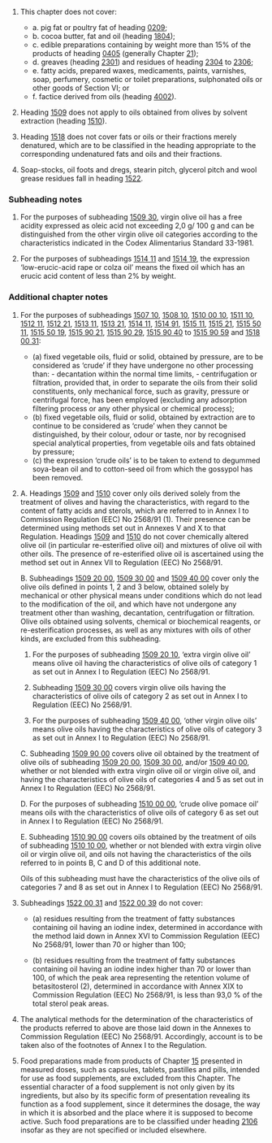 1. This chapter does not cover:

    - a. pig fat or poultry fat of heading [0209](/headings/0209);
    - b. cocoa butter, fat and oil (heading [1804](/headings/1804));
    - c. edible preparations containing by weight more than 15% of the products of heading [0405](/headings/0405) (generally Chapter [21](/chapters/21));
    - d. greaves (heading [2301](/headings/2301)) and residues of heading [2304](/headings/2304) to [2306](/headings/2306);
    - e. fatty acids, prepared waxes, medicaments, paints, varnishes, soap, perfumery, cosmetic or toilet preparations, sulphonated oils or other goods of Section VI; or
    - f. factice derived from oils (heading [4002](/headings/4002)).

2. Heading [1509](/headings/1509) does not apply to oils obtained from olives by solvent extraction (heading [1510](/headings/1510)).

3. Heading [1518](/headings/1518) does not cover fats or oils or their fractions merely denatured, which are to be classified in the heading appropriate to the corresponding undenatured fats and oils and their fractions.

4. Soap-stocks, oil foots and dregs, stearin pitch, glycerol pitch and wool grease residues fall in heading [1522](/headings/1522).

### Subheading notes

1. For the purposes of subheading [1509 30](/subheadings/1509300000-80), virgin olive oil has a free acidity expressed as oleic acid not exceeding 2,0 g/ 100 g and can be distinguished from the other virgin olive oil categories according to the characteristics indicated in the Codex Alimentarius Standard 33-1981.

2. For the purposes of subheadings [1514 11](/subheadings/1514110000-80) and [1514 19](/subheadings/1514190000-80), the expression ‘low-erucic-acid rape or colza oil’ means the fixed oil which has an erucic acid content of less than 2% by weight.

### Additional chapter notes

1. For the purposes of subheadings [1507 10](/subheadings/1507100000-80), [1508 10](/subheadings/1508100000-80), [1510 00 10](/subheadings/1510001000-80), [1511 10](/subheadings/1511100000-80), [1512 11](/subheadings/1512110000-80), [1512 21](/subheadings/1512210000-80), [1513 11](/subheadings/1513110000-80), [1513 21](/subheadings/1513210000-80), [1514 11](/subheadings/1514110000-80), [1514 91](/subheadings/1514910000-80), [1515 11](/subheadings/1515110000-80), [1515 21](/subheadings/1515210000-80), [1515 50 11](/subheadings/1515501100-80), [1515 50 19](/subheadings/1515501900-80), [1515 90 21](/subheadings/1515902100-80), [1515 90 29](/subheadings/1515902900-80), [1515 90 40](/subheadings/1515904000-80) to [1515 90 59](/subheadings/1515905900-80) and [1518 00 31](/subheadings/1518003100-80):

    - (a) fixed vegetable oils, fluid or solid, obtained by pressure, are to be considered as ‘crude’ if they have undergone no other processing than:
          - decantation within the normal time limits,
          - centrifugation or filtration, provided that, in order to separate the oils from their solid constituents, only mechanical force, such as gravity, pressure or centrifugal force, has been employed (excluding any adsorption filtering process or any other physical or chemical process);
    - (b) fixed vegetable oils, fluid or solid, obtained by extraction are to continue to be considered as ‘crude’ when they cannot be distinguished, by their colour, odour or taste, nor by recognised special analytical properties, from vegetable oils and fats obtained by pressure;
    - (c) the expression ‘crude oils’ is to be taken to extend to degummed soya-bean oil and to cotton-seed oil from which the gossypol has been removed.

2. A. Headings [1509](/headings/1509) and [1510](/headings/1510) cover only oils derived solely from the treatment of olives and having the characteristics, with regard to the content of fatty acids and sterols, which are referred to in Annex I to Commission Regulation (EEC) No 2568/91 (1).
    Their presence can be determined using methods set out in Annexes V and X to that Regulation. Headings [1509](/headings/1509) and [1510](/headings/1510) do not cover chemically altered olive oil (in particular re-esterified olive oil) and mixtures of olive oil with other oils.
    The presence of re-esterified olive oil is ascertained using the method set out in Annex VII to Regulation (EEC) No 2568/91.
   
    B. Subheadings [1509 20 00](/subheadings/1509200000-80), [1509 30 00](/subheadings/1509300000-80) and [1509 40 00](/subheadings/1509400000-80) cover only the olive oils defined in points 1, 2 and 3 below, obtained solely by mechanical or other physical means under conditions which do not lead to the modification of the oil, and which have not undergone any treatment other than washing, decantation, centrifugation or filtration. Olive oils obtained using solvents, chemical or biochemical reagents, or re-esterification processes, as well as any mixtures with oils of other kinds, are excluded from this subheading.

      1. For the purposes of subheading [1509 20 10](/subheadings/1509201000-80), ‘extra virgin olive oil’ means olive oil having the characteristics of olive oils of category 1 as set out in Annex I to Regulation (EEC) No 2568/91.

      2. Subheading [1509 30 00](/subheadings/1509300000-80) covers  virgin olive oils having the characteristics of olive oils of category 2 as set out in Annex I to Regulation (EEC) No 2568/91.

      3. For the purposes of subheading [1509 40 00](/subheadings/1509400000-80), ‘other virgin olive oils’ means olive oils having the characteristics of olive oils of category 3 as set out in Annex I to Regulation (EEC) No 2568/91.

    C. Subheading [1509 90 00](/subheadings/1509900000-80) covers olive oil obtained by the treatment of olive oils of subheading [1509 20 00](/subheadings/1509200000-80), [1509 30 00](/subheadings/1509300000-80), and/or [1509 40 00](/subheadings/1509400000-80), whether or not blended with extra virgin olive oil or virgin olive oil, and having the characteristics of olive oils of categories 4 and 5 as set out in Annex I to Regulation (EEC) No 2568/91.

    D. For the purposes of subheading [1510 00 00](/subheadings/1510000000-80), ‘crude olive pomace oil’ means oils with the characteristics of olive oils of category 6 as set out in Annex I to Regulation (EEC) No 2568/91.

    E. Subheading [1510 90 00](/subheadings/1510900000-80) covers oils obtained by the treatment of oils of subheading [1510 10 00](/subheadings/1510100000-80), whether or not blended with extra virgin olive oil or virgin olive oil, and oils not having the characteristics of the oils referred to in points B, C and D of this additional note.

    Oils of this subheading must have the characteristics of the olive oils of categories 7 and 8 as set out in Annex I to Regulation (EEC) No 2568/91.

3. Subheadings [1522 00 31](/subheadings/1522003100-80) and [1522 00 39](/subheadings/1522003900-80) do not cover:

   - (a) residues resulting from the treatment of fatty substances containing oil having an iodine index, determined in accordance with the method laid down in Annex XVI to Commission Regulation (EEC) No 2568/91, lower than 70 or higher than 100;
   
   - (b) residues resulting from the treatment of fatty substances containing oil having an iodine index higher than 70 or lower than 100, of which the peak area representing the retention volume of betasitosterol (2), determined in accordance with Annex XIX to Commission Regulation (EEC) No 2568/91, is less than 93,0 % of the total sterol peak areas.

4. The analytical methods for the determination of the characteristics of the products referred to above are those laid down in the Annexes to Commission Regulation (EEC) No 2568/91. Accordingly, account is to be taken also of the footnotes of Annex I to the Regulation.

5. Food preparations made from products of Chapter [15](/chapters/15) presented in measured doses, such as capsules, tablets, pastilles and pills, intended for use as food supplements, are excluded from this Chapter. The essential character of a food supplement is not only given by its ingredients, but also by its specific form of presentation revealing its function as a food supplement, since it determines the dosage, the way in which it is absorbed and the place where it is supposed to become active. Such food preparations are to be classified under heading [2106](/headings/2106) insofar as they are not specified or included elsewhere.
